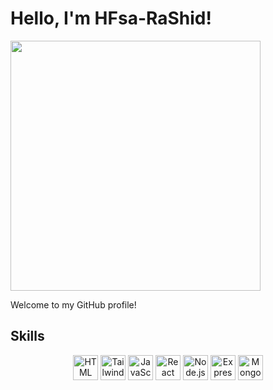 # Hello, I'm HFsa-RaShid!


<img src="https://static.tnn.in/thumb/msid-96484966,width-1280,height-720,resizemode-75/96484966.jpg"  width="400" height="400"/>

Welcome to my GitHub profile!

## Skills

<p align="center">
  <img src="https://cdn.jsdelivr.net/gh/devicons/devicon/icons/html5/html5-original.svg" alt="HTML logo" width="40" height="40"/>
  <img src="https://upload.wikimedia.org/wikipedia/commons/d/d5/Tailwind_CSS_Logo.svg" alt="Tailwind CSS logo" width="40" height="40"/>

  <img src="https://cdn.jsdelivr.net/gh/devicons/devicon/icons/javascript/javascript-original.svg" alt="JavaScript logo" width="40" height="40"/>
  <img src="https://cdn.jsdelivr.net/gh/devicons/devicon/icons/react/react-original.svg" alt="React logo" width="40" height="40"/>
  <img src="https://cdn.jsdelivr.net/gh/devicons/devicon/icons/nodejs/nodejs-original.svg" alt="Node.js logo" width="40" height="40"/>
  <img src="https://cdn.jsdelivr.net/gh/devicons/devicon/icons/express/express-original.svg" alt="Express.js logo" width="40" height="40"/>
  <img src="https://cdn.jsdelivr.net/gh/devicons/devicon/icons/mongodb/mongodb-original.svg" alt="MongoDB logo" width="40" height="40"/>
</p>

